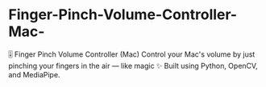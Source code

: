 # Finger-Pinch-Volume-Controller-Mac-
🎚️ Finger Pinch Volume Controller (Mac) Control your Mac's volume by just pinching your fingers in the air — like magic ✨ Built using Python, OpenCV, and MediaPipe.
